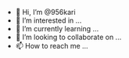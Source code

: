 - 👋 Hi, I’m @956kari
- 👀 I’m interested in ...
- 🌱 I’m currently learning ...
- 💞️ I’m looking to collaborate on ...
- 📫 How to reach me ...

<!---
956kari/956kari is a ✨ special ✨ repository because its `README.md` (this file) appears on your GitHub profile.
You can click the Preview link to take a look at your changes.
--->
